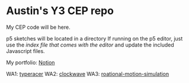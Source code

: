 # Austin's Y3 CEP repo

My CEP code will be here.

p5 sketches will be located in a directory
If running on the p5 editor, just use the *index file that comes with the editor* and update the included Javascript files.

My portfolio: [Notion](https://www.notion.so/austin-cep/CEP-ae79994aa1524636af9a5a7a2f2a9ce8)

WA1: [typeracer](github.com/NeeNawAmbulance/typeracer)
WA2: [clockwave](github.com/NeeNawAmbulance/clockwave)
WA3: [roational-motion-simulation](github.com/NeeNawAmbulance/rotational-motion-simulation)
